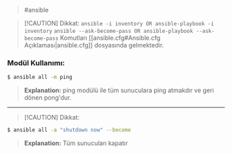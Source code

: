 >#ansible


> [!CAUTION] Dikkat:
> `ansible -i inventory OR ansible-playbook -i inventory`
> `ansible --ask-become-pass OR ansible-playbook --ask-become-pass`
> Komutları [[ansible.cfg#Ansible.cfg Açıklaması|ansible.cfg]] dosyasında gelmektedir.

### Modül Kullanımı:
```bash
$ ansible all -m ping
```
> **Explanation:**
>  ping modülü ile tüm sunuculara ping atmakdır ve geri dönen pong'dur.

---
> [!CAUTION] Dikkat:
> 

```bash
$ ansible all -a "shutdown now" --become
```
> **Explanation:**
> Tüm sunucuları kapatır